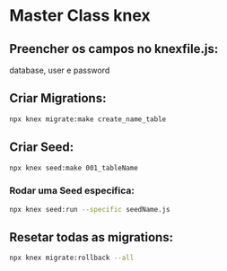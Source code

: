 # Master Class knex

## Preencher os campos no knexfile.js:

database, user e password

## Criar Migrations:

```bash
npx knex migrate:make create_name_table
```
## Criar Seed:

```bash
npx knex seed:make 001_tableName
```
### Rodar uma Seed especifica:

```bash
npx knex seed:run --specific seedName.js
```

## Resetar todas as migrations:

```bash
npx knex migrate:rollback --all
```